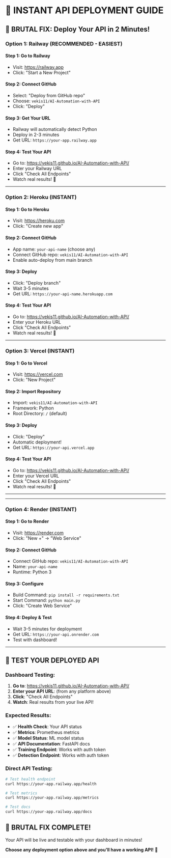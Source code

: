 # 🚀 INSTANT API DEPLOYMENT GUIDE

## 🎯 **BRUTAL FIX: Deploy Your API in 2 Minutes!**

### **Option 1: Railway (RECOMMENDED - EASIEST)**

#### **Step 1: Go to Railway**
- Visit: https://railway.app
- Click: "Start a New Project"

#### **Step 2: Connect GitHub**
- Select: "Deploy from GitHub repo"
- Choose: `vekis11/AI-Automation-with-API`
- Click: "Deploy"

#### **Step 3: Get Your URL**
- Railway will automatically detect Python
- Deploy in 2-3 minutes
- Get URL: `https://your-app.railway.app`

#### **Step 4: Test Your API**
- Go to: https://vekis11.github.io/AI-Automation-with-API/
- Enter your Railway URL
- Click "Check All Endpoints"
- Watch real results! 🎉

---

### **Option 2: Heroku (INSTANT)**

#### **Step 1: Go to Heroku**
- Visit: https://heroku.com
- Click: "Create new app"

#### **Step 2: Connect GitHub**
- App name: `your-api-name` (choose any)
- Connect GitHub repo: `vekis11/AI-Automation-with-API`
- Enable auto-deploy from main branch

#### **Step 3: Deploy**
- Click: "Deploy branch"
- Wait 3-5 minutes
- Get URL: `https://your-api-name.herokuapp.com`

#### **Step 4: Test Your API**
- Go to: https://vekis11.github.io/AI-Automation-with-API/
- Enter your Heroku URL
- Click "Check All Endpoints"
- Watch real results! 🎉

---

### **Option 3: Vercel (INSTANT)**

#### **Step 1: Go to Vercel**
- Visit: https://vercel.com
- Click: "New Project"

#### **Step 2: Import Repository**
- Import: `vekis11/AI-Automation-with-API`
- Framework: Python
- Root Directory: `/` (default)

#### **Step 3: Deploy**
- Click: "Deploy"
- Automatic deployment!
- Get URL: `https://your-api.vercel.app`

#### **Step 4: Test Your API**
- Go to: https://vekis11.github.io/AI-Automation-with-API/
- Enter your Vercel URL
- Click "Check All Endpoints"
- Watch real results! 🎉

---

---

### **Option 4: Render (INSTANT)**

#### **Step 1: Go to Render**
- Visit: https://render.com
- Click: "New +" → "Web Service"

#### **Step 2: Connect GitHub**
- Connect GitHub repo: `vekis11/AI-Automation-with-API`
- Name: `your-api-name`
- Runtime: Python 3

#### **Step 3: Configure**
- Build Command: `pip install -r requirements.txt`
- Start Command: `python main.py`
- Click: "Create Web Service"

#### **Step 4: Deploy & Test**
- Wait 3-5 minutes for deployment
- Get URL: `https://your-api.onrender.com`
- Test with dashboard!

---

## 🧪 **TEST YOUR DEPLOYED API**

### **Dashboard Testing:**
1. **Go to**: https://vekis11.github.io/AI-Automation-with-API/
2. **Enter your API URL**: (from any platform above)
3. **Click**: "Check All Endpoints"
4. **Watch**: Real results from your live API!

### **Expected Results:**
- ✅ **Health Check**: Your API status
- ✅ **Metrics**: Prometheus metrics
- ✅ **Model Status**: ML model status
- ✅ **API Documentation**: FastAPI docs
- ✅ **Training Endpoint**: Works with auth token
- ✅ **Detection Endpoint**: Works with auth token

### **Direct API Testing:**
```bash
# Test health endpoint
curl https://your-app.railway.app/health

# Test metrics
curl https://your-app.railway.app/metrics

# Test docs
curl https://your-app.railway.app/docs
```

## 🎉 **BRUTAL FIX COMPLETE!**

Your API will be live and testable with your dashboard in minutes!

**Choose any deployment option above and you'll have a working API!** 🚀
